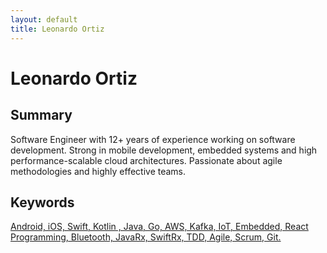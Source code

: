 ```yaml
---
layout: default
title: Leonardo Ortiz
---
```

<div class="blurb">
	<h1>Leonardo Ortiz</h1>
	<h2>Summary</h2>
	<p>Software Engineer with 12+ years of experience working on software development. Strong in mobile development, embedded systems and high performance-scalable cloud architectures. Passionate about agile methodologies and highly effective teams.</p>
	<!-- Keyboards-->
	<h2>Keywords</h2>
	<a href="">Android, iOS, Swift, Kotlin , Java, Go, AWS, Kafka, IoT, Embedded, React Programming, Bluetooth, JavaRx, SwiftRx, TDD, Agile, Scrum, Git.</a>
</div>
